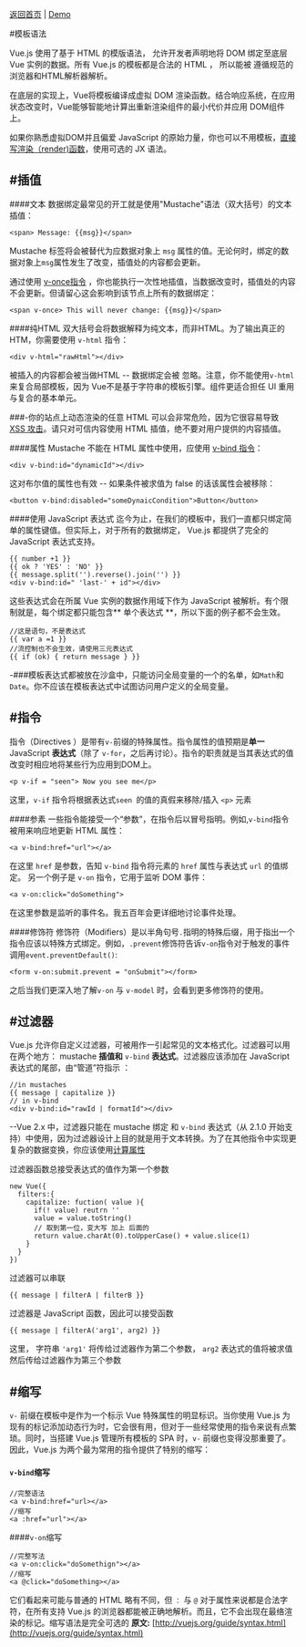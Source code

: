 [返回首页](https://github.com/dinglittle/Vue.js-start) | [Demo](https://github.com/dinglittle/Vue.js-start/blob/master/vue-demo/2.Vue%E5%AE%9E%E4%BE%8B.html)


#模板语法

Vue.js 使用了基于 HTML 的模版语法， 允许开发者声明地将 DOM 绑定至底层 Vue 实例的数据。所有 Vue.js 的模板都是合法的 HTML ， 所以能被 遵循规范的浏览器和HTML解析器解析。

在底层的实现上，Vue将模板编译成虚拟 DOM 渲染函数。结合响应系统，在应用状态改变时，Vue能够智能地计算出重新渲染组件的最小代价并应用 DOM组件上。

如果你熟悉虚拟DOM并且偏爱 JavaScript 的原始力量，你也可以不用模板，[直接写渲染（render)函数](https://cn.vuejs.org/v2/guide/render-function.hmlt)，使用可选的 JX 语法。

#插值
---
####文本
数据绑定最常见的开工就是使用"Mustache"语法（双大括号）的文本插值：
```
<span> Message: {{msg}}</span>
```
Mustache 标签将会被替代为应数据对象上 `msg` 属性的值。无论何时，绑定的数据对象上`msg`属性发生了改变，插值处的内容都会更新。

通过使用 [v-once指令](https://cn.vuejs.org/v2/api/#v-once) ，你也能执行一次性地插值，当数据改变时，插值处的内容不会更新。但请留心这会影响到该节点上所有的数据绑定：
```
<span v-once> This will never change: {{msg}}</span>
```

####纯HTML
双大括号会将数据解释为纯文本，而非HTML。为了输出真正的 HTM，你需要使用 `v-html` 指令：
```
<div v-html="rawHtml"></div>
```
被插入的内容都会被当做HTML -- 数据绑定会被 忽略。注意，你不能使用`v-html`来复合局部模板，因为 Vue不是基于字符串的模板引擎。组件更适合担任 UI 重用与复合的基本单元。

###-你的站点上动态渲染的任意 HTML 可以会非常危险，因为它很容易导致 [ XSS 攻击](https://en.wikipedia.org/wiki/Cross-site_scripting)。请只对可信内容使用 HTML 插值，绝不要对用户提供的内容插值。

####属性
Mustache 不能在 HTML 属性中使用，应使用  [v-bind 指令](https://cn.vuejs.org/v2/api/#v-bind)：
```
<div v-bind:id="dynamicId"></div>
```
这对布尔值的属性也有效 -- 如果条件被求值为 false 的话该属性会被移除：
```
<button v-bind:disabled="someDynaicCondition">Button</button>
```

####使用 JavaScript 表达式
迄今为止，在我们的模板中，我们一直都只绑定简单的属性键值。但实际上，对于所有的数据绑定， Vue.js 都提供了完全的 JavaScript 表达式支持。
```
{{ number +1 }}
{{ ok ? 'YES' : 'NO' }}
{{ message.split('').reverse().join('') }}
<div v-bind:id=" 'last-' + id"></div>
```
这些表达式会在所属 Vue 实例的数据作用域下作为 JavaScript 被解析。有个限制就是，每个绑定都只能包含**  单个表达式  **，所以下面的例子都不会生效。
```
//这是语句，不是表达式
{{ var a =1 }}
//流控制也不会生效，请使用三元表达式
{{ if (ok) { return message } }}
```
-###模板表达式都被放在沙盒中，只能访问全局变量的一个的名单，如`Math`和`Date`。你不应该在模板表达式中试图访问用户定义的全局变量。

#指令
---
指令（Directives ）是带有`v-`前缀的特殊属性。指令属性的值预期是**单一**JavaScript **表达式**（除了 `v-for`，之后再讨论）。指令的职责就是当其表达式的值改变时相应地将某些行为应用到DOM上。
```
<p v-if = "seen"> Now you see me</p>
```
这里，`v-if` 指令将根据表达式`seen `的值的真假来移除/插入 `<p>` 元素


####参素
一些指令能接受一个“参数”，在指令后以冒号指明。例如,`v-bind`指令被用来响应地更新 HTML 属性：
```
<a v-bind:href="url"></a>
```
在这里 `href` 是参数，告知 `v-bind` 指令将元素的 `href` 属性与表达式 `url` 的值绑定。
另一个例子是 `v-on` 指令，它用于监听 DOM 事件：
```
<a v-on:click="doSomething">
```
在这里参数是监听的事件名。我五百年会更详细地讨论事件处理。

####修饰符
修饰符（Modifiers）是以半角句号`.`指明的特殊后缀，用于指出一个指令应该以特殊方式绑定。例如，`.prevent`修饰符告诉`v-on`指令对于触发的事件调用`event.preventDefault()`:
```
<form v-on:submit.prevent = "onSubmit"></form>
```
之后当我们更深入地了解`v-on` 与 `v-model` 时，会看到更多修饰符的使用。

#过滤器
---
Vue.js 允许你自定义过滤器，可被用作一引起常见的文本格式化。过滤器可以用在两个地方： mustache **插值和** `v-bind` **表达式**。过滤器应该添加在 JavaScript 表达式的尾部，由“管道”符指示 ：
```
//in mustaches
{{ message | capitalize }}
// in v-bind
<div v-bind:id="rawId | formatId"></div>
```
--Vue 2.x 中，过滤器只能在 mustache 绑定 和 `v-bind` 表达式（从 2.1.0 开始支持）中使用，因为过滤器设计上目的就是用于文本转换。为了在其他指令中实现更复杂的数据变换，你应该使用[计算属性](https://cn.vuejs.org/v2/guide/computed.html)

过滤器函数总接受表达式的值作为第一个参数
```
new Vue({
  filters:{
    capitalize: fuction( value ){
      if(! value) reutrn ''
      value = value.toString()
      // 取到第一位，变大写 加上 后面的
      return value.charAt(0).toUpperCase() + value.slice(1)
    }
  }
})
```
过滤器可以串联
```
{{ message | filterA | filterB }}
```
过滤器是 JavaScript 函数，因此可以接受函数
```
{{ message | filterA('arg1', arg2) }}
```
这里， 字符串 `'arg1'` 将传给过滤器作为第二个参数， `arg2` 表达式的值将被求值然后传给过滤器作为第三个参数

#缩写
---
`v-` 前缀在模板中是作为一个标示 Vue 特殊属性的明显标识。当你使用 Vue.js 为现有的标记添加动态行为时，它会很有用，但对于一些经常使用的指令来说有点繁琐。同时，当搭建 Vue.js 管理所有模板的 SPA 时，`v-` 前缀也变得没那重要了。因此，Vue.js 为两个最为常用的指令提供了特别的缩写：

#### `v-bind`缩写
```
//完整语法
<a v-bind:href="url></a>
//缩写
<a :href="url"></a>
```

####`v-on`缩写
```
//完整写法
<a v-on:click="doSomethign"></a>
//缩写
<a @click="doSomething></a>
```
它们看起来可能与普通的 HTML 略有不同，但 `：` 与  `@` 对于属性来说都是合法字符，在所有支持 Vue.js 的浏览器都能被正确地解析。而且，它不会出现在最络渲染的标记。缩写语法是完全可选的
**原文:** [http://vuejs.org/guide/syntax.html](http://vuejs.org/guide/syntax.html)
